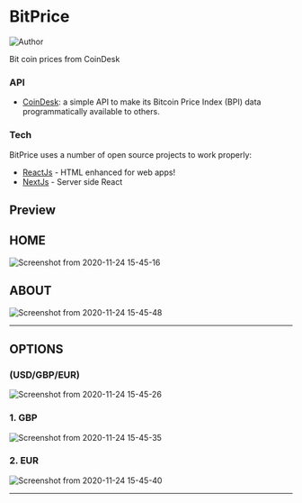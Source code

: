
# BitPrice

![Author](https://img.shields.io/badge/author-Brijesh%20Burfal-lightgrey.svg?colorB=9900cc&style=flat-square)


Bit coin prices from CoinDesk

### API 
* [CoinDesk]:  a simple API to make its Bitcoin Price Index (BPI) data programmatically available to others. 

### Tech

BitPrice uses a number of open source projects to work properly:

* [ReactJs] - HTML enhanced for web apps!
* [NextJs] - Server side React


## Preview

## HOME
![Screenshot from 2020-11-24 15-45-16](https://user-images.githubusercontent.com/56060354/100080823-4aba4880-2e6c-11eb-86c3-a1fc47952660.png)


## ABOUT
![Screenshot from 2020-11-24 15-45-48](https://user-images.githubusercontent.com/56060354/100080809-45f59480-2e6c-11eb-97fb-fedef049afae.png)
***********************************************************************************************

## OPTIONS 
### (USD/GBP/EUR)
![Screenshot from 2020-11-24 15-45-26](https://user-images.githubusercontent.com/56060354/100080819-49891b80-2e6c-11eb-8eb4-d9cfa98c1b87.png)

### 1. GBP

![Screenshot from 2020-11-24 15-45-35](https://user-images.githubusercontent.com/56060354/100080816-4857ee80-2e6c-11eb-9689-6f3f7854d6b1.png)



### 2. EUR

![Screenshot from 2020-11-24 15-45-40](https://user-images.githubusercontent.com/56060354/100080811-4726c180-2e6c-11eb-8b70-e408afe19d00.png)
***********************************************************************************************

[ReactJs]: <http://reactjs.org>
[NextJs]: <http://nextjs.org>
[CoinDesk]: <http://www.coindesk.com/coindesk-api>




